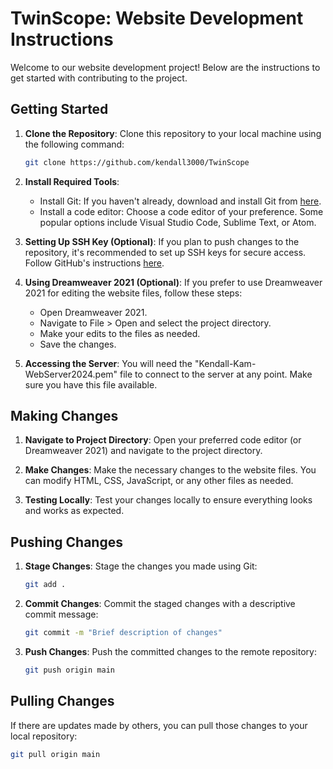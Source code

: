 # TwinScope: Website Development Instructions

Welcome to our website development project! Below are the instructions to get started with contributing to the project.

## Getting Started

1. **Clone the Repository**: Clone this repository to your local machine using the following command:

    ```bash
    git clone https://github.com/kendall3000/TwinScope
    ```

2. **Install Required Tools**:
   - Install Git: If you haven't already, download and install Git from [here](https://git-scm.com/downloads).
   - Install a code editor: Choose a code editor of your preference. Some popular options include Visual Studio Code, Sublime Text, or Atom.

3. **Setting Up SSH Key (Optional)**: If you plan to push changes to the repository, it's recommended to set up SSH keys for secure access. Follow GitHub's instructions [here](https://docs.github.com/en/authentication/connecting-to-github-with-ssh).

4. **Using Dreamweaver 2021 (Optional)**: If you prefer to use Dreamweaver 2021 for editing the website files, follow these steps:
   - Open Dreamweaver 2021.
   - Navigate to File > Open and select the project directory.
   - Make your edits to the files as needed.
   - Save the changes.
  
5. **Accessing the Server**: You will need the "Kendall-Kam-WebServer2024.pem" file to connect to the server at any point. Make sure you have this file available.


## Making Changes

1. **Navigate to Project Directory**: Open your preferred code editor (or Dreamweaver 2021) and navigate to the project directory.

2. **Make Changes**: Make the necessary changes to the website files. You can modify HTML, CSS, JavaScript, or any other files as needed.

3. **Testing Locally**: Test your changes locally to ensure everything looks and works as expected.

## Pushing Changes

1. **Stage Changes**: Stage the changes you made using Git:

    ```bash
    git add .
    ```

2. **Commit Changes**: Commit the staged changes with a descriptive commit message:

    ```bash
    git commit -m "Brief description of changes"
    ```

3. **Push Changes**: Push the committed changes to the remote repository:

    ```bash
    git push origin main
    ```

## Pulling Changes

If there are updates made by others, you can pull those changes to your local repository:

```bash
git pull origin main
